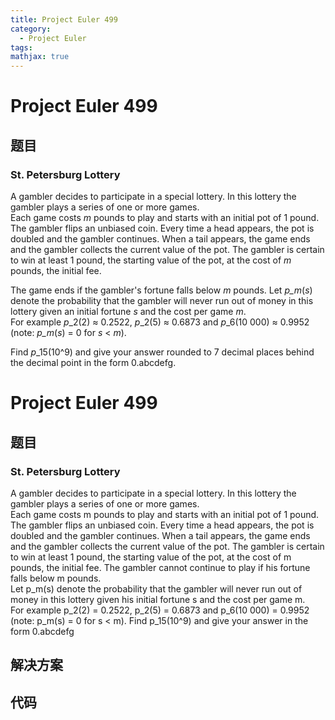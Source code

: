 ```yaml
---
title: Project Euler 499
category:
  - Project Euler
tags:
mathjax: true
---
```

<escape><!-- more --></escape>
    
# Project Euler 499
## 题目
### St. Petersburg Lottery


A gambler decides to participate in a special lottery. In this lottery the gambler plays a series of one or more games.<br />
Each game costs <var>m</var> pounds to play and starts with an initial pot of 1 pound. The gambler flips an unbiased coin. Every time a head appears, the pot is doubled and the gambler continues. When a tail appears, the game ends and the gambler collects the current value of the pot. The gambler is certain to win at least 1 pound, the starting value of the pot, at the cost of <var>m</var> pounds, the initial fee.

The game ends if the gambler's fortune falls below <var>m</var> pounds.
Let <var>p_m</var>(<var>s</var>) denote the probability that the gambler will never run out of money in this lottery given an initial fortune <var>s</var> and the cost per game <var>m</var>.<br />
For example <var>p</var>_2(2) ≈ 0.2522, <var>p</var>_2(5) ≈ 0.6873 and <var>p</var>_6(10 000) ≈ 0.9952 (note: <var>p_m</var>(<var>s</var>) = 0 for <var>s</var> < <var>m</var>).

Find <var>p</var>_15(10^9) and give your answer rounded to 7 decimal places behind the decimal point in the form 0.abcdefg.


# Project Euler 499
## 题目
### St. Petersburg Lottery

A gambler decides to participate in a special lottery. In this lottery the gambler plays a series of one or more games.<br>Each game costs m pounds to play and starts with an initial pot of 1 pound. The gambler flips an unbiased coin. Every time a head appears, the pot is doubled and the gambler continues. When a tail appears, the game ends and the gambler collects the current value of the pot. The gambler is certain to win at least 1 pound, the starting value of the pot, at the cost of m pounds, the initial fee.
The gambler cannot continue to play if his fortune falls below m pounds.<br>Let p_m(s) denote the probability that the gambler will never run out of money in this lottery given his initial fortune s and the cost per game m.<br>For example p_2(2)&nbsp;=&nbsp;0.2522, p_2(5)&nbsp;=&nbsp;0.6873 and p_6(10&nbsp;000)&nbsp;=&nbsp;0.9952 (note: p_m(s)&nbsp;=&nbsp;0 for s&nbsp;<&nbsp;m).
Find p_15(10^9) and give your answer in the form 0.abcdefg


## 解决方案


## 代码


